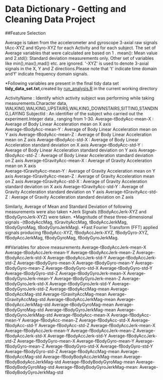 Data Dictionary - Getting and Cleaning Data Project 
===================================================

##Feature Selection 

Average is taken from the accelerometer and gyroscope 3-axial raw signals tAcc-XYZ and tGyro-XYZ for each Activity and for each subject.
The set of Average variables that were calculated are based on 1 . mean(): Mean value and 2.std(): Standard deviation measurements only.
Other set of variables like min(),max(),mad() etc. are ignored.
'-XYZ' is used to denote 3-axial signals in the X, Y and Z directions.Please note that 't' indicate time domain and'f' indicate frequency domain signals.

*Following variables are present in the final tidy data set <b>tidy_data_set.txt</b>,created by <a href="https://github.com/Shrikant15/GettingCleaningData/blob/master/run_analysis.R/">run_analysis.R</a> in the current working directory
 
ActivityName                        : Identify which activity subject was performing while taking measurements.Character data,
                                      WALKING,WALKING_UPSTAIRS,WALKING_DOWNSTAIRS,SITTING,STANDING,LAYING
SubjectId                           : An identifier of the subject who carried out the experiment.Integer data , ranging from 1-30.
Average-tBodyAcc-mean-X             : Average of Body Linear Acceleration mean on X axis   
Average-tBodyAcc-mean-Y				: Average of Body Linear Acceleration mean on Y axis
Average-tBodyAcc-mean-Z				: Average of Body Linear Acceleration mean on Z axis
Average-tBodyAcc-std-X              : Average of Body Linear Acceleration standard deviation on X axis
Average-tBodyAcc-std-Y              : Average of Body Linear Acceleration standard deviation on Y axis
Average-tBodyAcc-std-Z              : Average of Body Linear Acceleration standard deviation on Z axis
Average-tGravityAcc-mean-X          : Average of Gravity Acceleration mean on X axis    
Average-tGravityAcc-mean-Y          : Average of Gravity Acceleration mean on Y axis
Average-tGravityAcc-mean-Z          : Average of Gravity Acceleration mean on Z axis
Average-tGravityAcc-std-X           : Average of Gravity Acceleration standard deviation on X axis
Average-tGravityAcc-std-Y           : Average of Gravity Acceleration standard deviation on Y axis
Average-tGravityAcc-std-Z           : Average of Gravity Acceleration standard deviation on Z axis

Similarly, Average of Mean and Standard Deviation of following measurements were also taken
*Jerk Signals (tBodyAccJerk-XYZ and tBodyGyroJerk-XYZ) were taken.
*Magnitude of these three-dimensional signals -(tBodyAccMag, tGravityAccMag, tBodyAccJerkMag, tBodyGyroMag, tBodyGyroJerkMag). 
*Fast Fourier Transform (FFT) applied signals producing fBodyAcc-XYZ, fBodyAccJerk-XYZ, fBodyGyro-XYZ, fBodyAccJerkMag, fBodyGyroMag, fBodyGyroJerkMag. 

##Variables for above measurements
Average-tBodyAccJerk-mean-X
Average-tBodyAccJerk-mean-Y
Average-tBodyAccJerk-mean-Z
Average-tBodyAccJerk-std-X
Average-tBodyAccJerk-std-Y
Average-tBodyAccJerk-std-Z
Average-tBodyGyro-mean-X
Average-tBodyGyro-mean-Y
Average-tBodyGyro-mean-Z
Average-tBodyGyro-std-X
Average-tBodyGyro-std-Y
Average-tBodyGyro-std-Z
Average-tBodyGyroJerk-mean-X
Average-tBodyGyroJerk-mean-Y
Average-tBodyGyroJerk-mean-Z
Average-tBodyGyroJerk-std-X
Average-tBodyGyroJerk-std-Y
Average-tBodyGyroJerk-std-Z
Average-tBodyAccMag-mean
Average-tBodyAccMag-std
Average-tGravityAccMag-mean
Average-tGravityAccMag-std
Average-tBodyAccJerkMag-mean
Average-tBodyAccJerkMag-std
Average-tBodyGyroMag-mean
Average-tBodyGyroMag-std
Average-tBodyGyroJerkMag-mean
Average-tBodyGyroJerkMag-std
Average-fBodyAcc-mean-X
Average-fBodyAcc-mean-Y
Average-fBodyAcc-mean-Z
Average-fBodyAcc-std-X
Average-fBodyAcc-std-Y
Average-fBodyAcc-std-Z
Average-fBodyAccJerk-mean-X
Average-fBodyAccJerk-mean-Y
Average-fBodyAccJerk-mean-Z
Average-fBodyAccJerk-std-X
Average-fBodyAccJerk-std-Y
Average-fBodyAccJerk-std-Z
Average-fBodyGyro-mean-X
Average-fBodyGyro-mean-Y
Average-fBodyGyro-mean-Z
Average-fBodyGyro-std-X
Average-fBodyGyro-std-Y
Average-fBodyGyro-std-Z
Average-fBodyAccMag-mean
Average-fBodyAccMag-std
Average-fBodyBodyAccJerkMag-mean
Average-fBodyBodyAccJerkMag-std
Average-fBodyBodyGyroMag-mean
Average-fBodyBodyGyroMag-std
Average-fBodyBodyGyroJerkMag-mean:
Average-fBodyBodyGyroJerkMag-std
